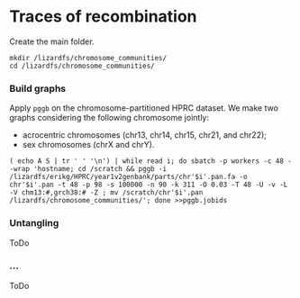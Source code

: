 # Traces of recombination

Create the main folder.

```
mkdir /lizardfs/chromosome_communities/
cd /lizardfs/chromosome_communities/
```

### Build graphs

Apply `pggb` on the chromosome-partitioned HPRC dataset. We make two graphs considering the following chromosome
jointly:

- acrocentric chromosomes (chr13, chr14, chr15, chr21, and chr22);
- sex chromosomes (chrX and chrY).

```
( echo A S | tr ' ' '\n') | while read i; do sbatch -p workers -c 48 --wrap 'hostname; cd /scratch && pggb -i /lizardfs/erikg/HPRC/year1v2genbank/parts/chr'$i'.pan.fa -o chr'$i'.pan -t 48 -p 98 -s 100000 -n 90 -k 311 -O 0.03 -T 48 -U -v -L -V chm13:#,grch38:# -Z ; mv /scratch/chr'$i'.pan /lizardfs/chromosome_communities/'; done >>pggb.jobids
```

### Untangling
ToDo

### ...
ToDo

